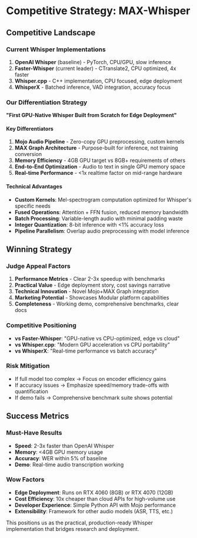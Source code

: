 # Competitive Strategy: MAX-Whisper

## Competitive Landscape

### Current Whisper Implementations
1. **OpenAI Whisper** (baseline) - PyTorch, CPU/GPU, slow inference
2. **Faster-Whisper** (current leader) - CTranslate2, CPU optimized, 4x faster
3. **Whisper.cpp** - C++ implementation, CPU focused, edge deployment
4. **WhisperX** - Batched inference, VAD integration, accuracy focus

### Our Differentiation Strategy

**"First GPU-Native Whisper Built from Scratch for Edge Deployment"**

#### Key Differentiators
1. **Mojo Audio Pipeline** - Zero-copy GPU preprocessing, custom kernels
2. **MAX Graph Architecture** - Purpose-built for inference, not training conversion
3. **Memory Efficiency** - 4GB GPU target vs 8GB+ requirements of others
4. **End-to-End Optimization** - Audio to text in single GPU memory space
5. **Real-time Performance** - <1x realtime factor on mid-range hardware

#### Technical Advantages
- **Custom Kernels**: Mel-spectrogram computation optimized for Whisper's specific needs
- **Fused Operations**: Attention + FFN fusion, reduced memory bandwidth
- **Batch Processing**: Variable-length audio with minimal padding waste
- **Integer Quantization**: 8-bit inference with <1% accuracy loss
- **Pipeline Parallelism**: Overlap audio preprocessing with model inference

## Winning Strategy

### Judge Appeal Factors
1. **Performance Metrics** - Clear 2-3x speedup with benchmarks
2. **Practical Value** - Edge deployment story, cost savings narrative
3. **Technical Innovation** - Novel Mojo+MAX Graph integration
4. **Marketing Potential** - Showcases Modular platform capabilities
5. **Completeness** - Working demo, comprehensive benchmarks, clear docs

### Competitive Positioning
- **vs Faster-Whisper**: "GPU-native vs CPU-optimized, edge vs cloud"
- **vs Whisper.cpp**: "Modern GPU acceleration vs CPU portability"
- **vs WhisperX**: "Real-time performance vs batch accuracy"

### Risk Mitigation
- If full model too complex → Focus on encoder efficiency gains
- If accuracy issues → Emphasize speed/memory trade-offs with quantification
- If demo fails → Comprehensive benchmark suite shows potential

## Success Metrics

### Must-Have Results
- **Speed**: 2-3x faster than OpenAI Whisper
- **Memory**: <4GB GPU memory usage
- **Accuracy**: WER within 5% of baseline
- **Demo**: Real-time audio transcription working

### Wow Factors
- **Edge Deployment**: Runs on RTX 4060 (8GB) or RTX 4070 (12GB)
- **Cost Efficiency**: 10x cheaper than cloud APIs for high-volume use
- **Developer Experience**: Simple Python API with Mojo performance
- **Extensibility**: Framework for other audio models (ASR, TTS, etc.)

This positions us as the practical, production-ready Whisper implementation that bridges research and deployment.